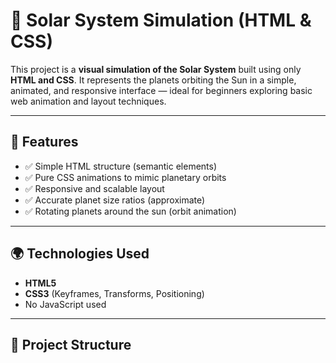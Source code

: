 # 🌌 Solar System Simulation (HTML & CSS)

This project is a **visual simulation of the Solar System** built using only **HTML and CSS**. It represents the planets orbiting the Sun in a simple, animated, and responsive interface — ideal for beginners exploring basic web animation and layout techniques.

---

## 🚀 Features

- ✅ Simple HTML structure (semantic elements)
- ✅ Pure CSS animations to mimic planetary orbits
- ✅ Responsive and scalable layout
- ✅ Accurate planet size ratios (approximate)
- ✅ Rotating planets around the sun (orbit animation)

---

## 🌍 Technologies Used

- **HTML5**
- **CSS3** (Keyframes, Transforms, Positioning)
- No JavaScript used

---

## 📂 Project Structure

